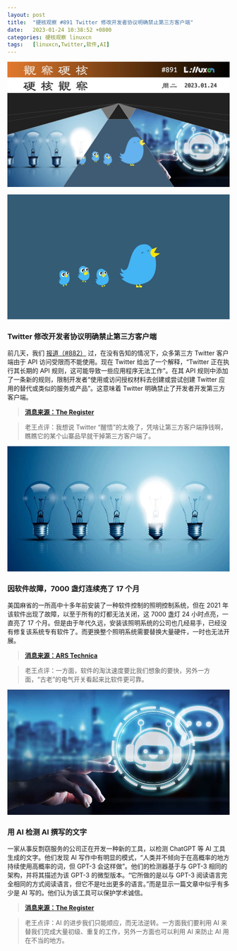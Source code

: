 ```yaml
---
layout: post
title:	"硬核观察 #891 Twitter 修改开发者协议明确禁止第三方客户端"
date:	2023-01-24 10:38:52 +0800 
categories:	硬核观察 linuxcn 
tags:	[linuxcn,Twitter,软件,AI]
---
```



![](/Asserts/Images/album/202301/24/103741ewa773nq6t6wylly.jpg)


![](/Asserts/Images/album/202301/24/103804wgmphumbqom3mcmi.jpg)


### Twitter 修改开发者协议明确禁止第三方客户端


前几天，我们 [报道（#882）](/article-15447-1.html) 过，在没有告知的情况下，众多第三方 Twitter 客户端由于 API 访问受限而不能使用。现在 Twitter 给出了一个解释，“Twitter 正在执行其长期的 API 规则，这可能导致一些应用程序无法工作”。在其 API 规则中添加了一条新的规则，限制开发者“使用或访问授权材料去创建或尝试创建 Twitter 应用的替代或类似的服务或产品”。这意味着 Twitter 明确禁止了开发者开发第三方客户端。



> 
> **[消息来源：The Register](https://www.theregister.com/2023/01/21/twitter_third_party_apps/)**
> 
> 
> 



> 
> 老王点评：我想说 Twitter “醒悟”的太晚了，凭啥让第三方客户端挣钱啊，瞧瞧它的某个山寨品早就干掉第三方客户端了。
> 
> 
> 


![](/Asserts/Images/album/202301/24/103820e9awh97q7k11hdwk.jpg)


### 因软件故障，7000 盏灯连续亮了 17 个月


美国麻省的一所高中十多年前安装了一种软件控制的照明控制系统，但在 2021 年该软件出现了故障，以至于所有的灯都无法关闭，这 7000 盏灯 24 小时点亮，一直亮了 17 个月。但是由于年代久远，安装该照明系统的公司也几经易手，已经没有修复该系统专有软件了。而更换整个照明系统需要替换大量硬件，一时也无法开展。



> 
> **[消息来源：ARS Technica](https://arstechnica.com/?p=1911551)**
> 
> 
> 



> 
> 老王点评：一方面，软件的淘汰速度要比我们想象的要快，另外一方面，“古老”的电气开关看起来比软件更可靠。
> 
> 
> 


![](/Asserts/Images/album/202301/24/103838qkzmxz757mckzx7r.jpg)


### 用 AI 检测 AI 撰写的文字


一家从事反剽窃服务的公司正在开发一种新的工具，以检测 ChatGPT 等 AI 工具生成的文字。他们发现 AI 写作中有明显的模式，“人类并不倾向于在高概率的地方持续使用高概率的词，但 GPT-3 会这样做”。他们的检测器基于与 GPT-3 相同的架构，并将其描述为该 GPT-3 的微型版本。“它所做的是以与 GPT-3 阅读语言完全相同的方式阅读语言，但它不是吐出更多的语言。”而是显示一篇文章中似乎有多少是 AI 写的。他们认为该工具可以保护学术诚信。



> 
> **[消息来源：The Register](https://www.theregister.com/2023/01/23/turnitin_chatgpt_detector/)**
> 
> 
> 



> 
> 老王点评：AI 的进步我们只能顺应，而无法逆转。一方面我们要利用 AI 来替我们完成大量初级、重复的工作，另外一方面也可以利用 AI 来防止 AI 用在不当的地方。
> 
> 
>

